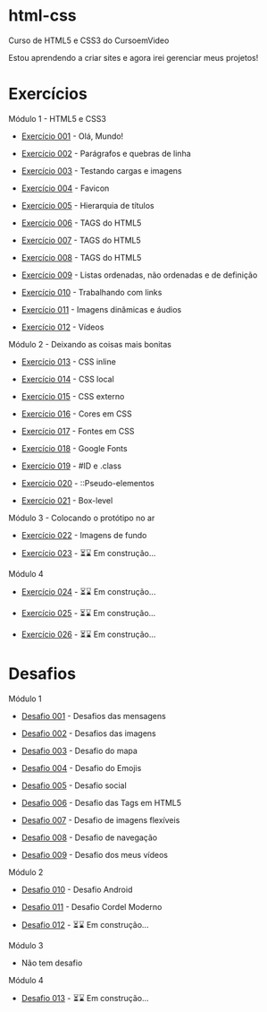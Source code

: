 # html-css
 Curso de HTML5 e CSS3 do CursoemVideo

 Estou aprendendo a criar sites e agora irei gerenciar meus projetos!

 <h1>Exercícios</h1>
 Módulo 1 - HTML5 e CSS3
 
 <ul>
    <li><a href="https://juliafclima.github.io/html-css/exercicios/ex001/index.html">Exercício 001</a> - Olá,  Mundo!</li>
 </ul>

<ul>
    <li><a href="https://juliafclima.github.io/html-css/exercicios/ex002/index.html">Exercício 002</a> - Parágrafos e quebras de linha</li>
 </ul>
 
 <ul>
    <li><a href="https://juliafclima.github.io/html-css/exercicios/ex003/index.html">Exercício 003</a> - Testando cargas e imagens</li>
 </ul>
 
 <ul>
    <li><a href="https://juliafclima.github.io/html-css/exercicios/ex004/index.html">Exercício 004</a> - Favicon</li>
 </ul>
 
 <ul>
    <li><a href="https://juliafclima.github.io/html-css/exercicios/ex005/index.html">Exercício 005</a> - Hierarquia de títulos</li>
 </ul>

 <ul>
    <li><a href="https://juliafclima.github.io/html-css/exercicios/ex006/index.html">Exercício 006</a> - TAGS do HTML5</li>
 </ul>

 <ul>
    <li><a href="https://juliafclima.github.io/html-css/exercicios/ex007/index.html">Exercício 007</a> - TAGS do HTML5</li>
 </ul>

 <ul>
    <li><a href="https://juliafclima.github.io/html-css/exercicios/ex008/index.html">Exercício 008</a> - TAGS do HTML5</li>
 </ul>

 <ul>
    <li><a href="https://juliafclima.github.io/html-css/exercicios/ex009/index.html">Exercício 009</a> - Listas ordenadas, não ordenadas e de definição</li>
 </ul>

 <ul>
    <li><a href="https://juliafclima.github.io/html-css/exercicios/ex010/index.html">Exercício 010</a> - Trabalhando com links</li>
 </ul>

 <ul>
    <li><a href="https://juliafclima.github.io/html-css/exercicios/ex011/index.html">Exercício 011</a> - Imagens dinâmicas e áudios</li>
 </ul>

 <ul>
    <li><a href="https://juliafclima.github.io/html-css/exercicios/ex012/index.html">Exercício 012</a> - Vídeos</li>
 </ul>

Módulo 2 - Deixando as coisas mais bonitas

 <ul>
    <li><a href="https://juliafclima.github.io/html-css/exercicios/ex013/index.html">Exercício 013</a> - CSS inline</li>
 </ul>

 <ul>
    <li><a href="https://juliafclima.github.io/html-css/exercicios/ex014/index.html">Exercício 014</a> - CSS local</li>
 </ul>

 <ul>
    <li><a href="https://juliafclima.github.io/html-css/exercicios/ex015/index.html">Exercício 015</a> - CSS externo</li>
 </ul>

 <ul>
    <li><a href="https://juliafclima.github.io/html-css/exercicios/ex016/index.html">Exercício 016</a> - Cores em CSS</li>
 </ul>

 <ul>
    <li><a href="https://juliafclima.github.io/html-css/exercicios/ex017/index.html">Exercício 017</a> - Fontes em CSS</li>
 </ul>

 <ul>
    <li><a href="https://juliafclima.github.io/html-css/exercicios/ex018/index.html">Exercício 018</a> - Google Fonts</li>
 </ul>

 <ul>
    <li><a href="https://juliafclima.github.io/html-css/exercicios/ex019/index.html">Exercício 019</a> - #ID e .class</li>
 </ul>

 <ul>
    <li><a href="https://juliafclima.github.io/html-css/exercicios/ex020/index.html">Exercício 020</a> - ::Pseudo-elementos</li>
 </ul>

 <ul>
    <li><a href="https://juliafclima.github.io/html-css/exercicios/ex021/index.html">Exercício 021</a> - Box-level</li>
 </ul>

Módulo 3 - Colocando o protótipo no ar

 <ul>
    <li><a href="https://juliafclima.github.io/html-css/exercicios/ex022/index.html">Exercício 022</a> - Imagens de fundo</li>
 </ul>

 <ul>
    <li><a href="#">Exercício 023</a> - ⏳⌛️ Em construção...</li>
 </ul>

 Módulo 4

  <ul>
    <li><a href="#">Exercício 024</a> - ⏳⌛️ Em construção...</li>
 </ul>

  <ul>
    <li><a href="#">Exercício 025</a> - ⏳⌛️ Em construção...</li>
 </ul>

  <ul>
    <li><a href="#">Exercício 026</a> - ⏳⌛️ Em construção...</li>
 </ul>
 
 <h1>Desafios</h1>
 Módulo 1 
 
 <ul>
 <li><a href="https://juliafclima.github.io/html-css/desafios/d01/index.html">Desafio 001</a> - Desafios das mensagens</li>
 </ul>
 
 <ul>
  <li><a href="https://juliafclima.github.io/html-css/desafios/d02/index.html">Desafio 002</a> - Desafios das imagens</li>
 </ul>
 
<ul>
  <li><a href="https://juliafclima.github.io/html-css/desafios/d03/index.html">Desafio 003</a> - Desafio do mapa</li>
 </ul>
 
<ul>
  <li><a href="https://juliafclima.github.io/html-css/desafios/d04/index.html">Desafio 004</a> - Desafio do Emojis</li>
 </ul>
 
<ul>
  <li><a href="https://juliafclima.github.io/html-css/desafios/d04/index.html">Desafio 005</a> - Desafio social</li>
 </ul>
 
<ul>
  <li><a href="https://juliafclima.github.io/html-css/desafios/d06/index.html">Desafio 006</a> - Desafio das Tags em HTML5</li>
 </ul>
 
 <ul>
  <li><a href="https://juliafclima.github.io/html-css/desafios/d07/index.html"> Desafio 007</a> - Desafio de imagens flexíveis</li>
 </ul>
 
<ul>
  <li><a href="https://juliafclima.github.io/html-css/desafios/d08/index.html"> Desafio 008</a> - Desafio de navegação</li>
 </ul>
 
<ul>
  <li><a href="https://juliafclima.github.io/html-css/desafios/d09/index.html"> Desafio 009</a> - Desafio dos meus vídeos</li>
 </ul>
 
 Módulo 2 
   
 <ul>
 <li><a href="https://juliafclima.github.io/html-css/desafios/d10/index.html"> Desafio 010</a> - Desafio Android</li>
 </ul>
   
 <ul>
  <li><a href="https://juliafclima.github.io/html-css/desafios/d11/index.html"> Desafio 011</a> - Desafio Cordel Moderno
 </ul>
   
   <ul>
  <li><a href="#"> Desafio 012</a> - ⏳⌛️ Em construção...
 </ul>
  
 Módulo 3
   
   <ul>
    <li><p>Não tem desafio</p>
 </ul>
   
 Módulo 4
   
   <ul>
  <li><a href="#"> Desafio 013</a> - ⏳⌛️ Em construção...
 </ul>
